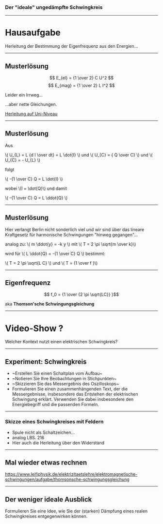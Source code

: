 ### Der "ideale" ungedämpfte Schwingkreis

---

# Hausaufgabe

Herleitung der Bestimmung der Eigenfrequenz aus den Energien...

---

## Musterlösung

$$ E_{el} = {1 \over 2} C U^2 $$
$$ E_{mag} = {1 \over 2} L I^2 $$

Leider ein Irrweg...

...aber nette Gleichungen.

[Herleitung auf Uni-Niveau](https://uol.de/f/5/inst/physik/ag/physikpraktika/download/GPR/pdf/Elektromagnetischer_Schwingkreis.pdf)

---

## Musterlösung

Aus

\\( U_{L} =  L {d I \over dt} = L  \dot{I}  \\) 
und \\( U_{C} = { Q \over C} \\)
und \\( U_{C} = - U_{L} \\)

folgt

\\( -{1 \over C} Q = L  \dot{I}  \\) 

wobei \\(I = \dot{Q}\\) und damit

\\( -{1 \over C} Q = L  \ddot{Q}  \\) 

---

## Musterlösung

Hier verlangt Berlin nicht sonderlich viel und wir sind über das lineare Kraftgesetz für harmonische Schwingungen "hinweg gegangen"...

analog zu: \\( m \ddot{y} = -k y \\) mit \\( T = 2 \pi \sqrt{m \over k}\\)

wird für \\( L  \ddot{Q} = -{1 \over C} Q  \\) bestimmt:

\\( T = 2 \pi \sqrt{L C} \\) und \\( T = {1 \over f }\\)

---

## Eigenfrequenz

$$ f_0 = {1 \over {2 \pi \sqrt{LC}} }$$

aka **Thomson'sche Schwingungsgleichung**

---

# Video-Show ?

Welcher Kontext nutzt einen elektrischen Schwingkreis?

---

## Experiment: Schwingkreis

* ~Erstellen Sie einen Schaltplan vom Aufbau~
* ~Notieren Sie Ihre Beobachtungen in Stichpunkten~
* ~Skizzieren Sie das Messergebnis des Oszilloskops~
* Formulieren Sie einen zusammenhängenden Text, der die Messergebnisse, insbesondere das Entstehen der elektrischen Schwingung erklärt. Verwenden Sie dabei insbesondere den Energiebegriff und die passenden Formeln.

---

### Skizze eines Schwingkreises mit Feldern

* Spule nicht als Schaltzeichen...
* analog LBS. 216
* Hier auch die Herleitung über den Widerstand

---

## Mal wieder etwas rechnen

https://www.leifiphysik.de/elektrizitaetslehre/elektromagnetische-schwingungen/aufgabe/thomsonsche-schwingungsgleichung

---

## Der weniger ideale Ausblick

Formulieren Sie eine Idee, wie Sie der (starken) Dämpfung eines realen Schwingkreises entgegenwirken können.
